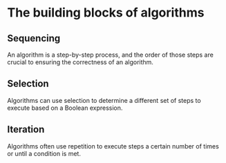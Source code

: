 # The building blocks of algorithms

## Sequencing
An algorithm is a step-by-step process, and the order of those steps are crucial to ensuring the correctness of an algorithm.

## Selection 
Algorithms can use selection to determine a different set of steps to execute based on a Boolean expression.

## Iteration 
Algorithms often use repetition to execute steps a certain number of times or until a condition is met.
